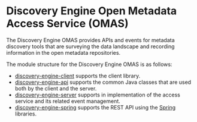 <!-- SPDX-License-Identifier: Apache-2.0 -->

# Discovery Engine Open Metadata Access Service (OMAS)

The Discovery Engine OMAS provides APIs and events for metadata discovery tools
that are surveying the data landscape and recording information in the
open metadata repositories.

The module structure for the Discovery Engine OMAS is as follows:

* [discovery-engine-client](discovery-engine-client) supports the client library.
* [discovery-engine-api](discovery-engine-api) supports the common Java classes that are used both by the client and the server.
* [discovery-engine-server](discovery-engine-server) supports in implementation of the access service and its related event management.
* [discovery-engine-spring](discovery-engine-spring) supports the REST API using the [Spring](../../../developer-resources/Spring.md) libraries.
